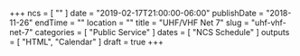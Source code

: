 +++
ncs = [ "" ]
date = "2019-02-17T21:00:00-06:00"
publishDate = "2018-11-26"
endTime = ""
location = ""
title = "UHF/VHF Net 7"
slug = "uhf-vhf-net-7"
categories = [ "Public Service" ]
dates = [ "NCS Schedule" ]
outputs = [ "HTML", "Calendar" ]
draft = true
+++
